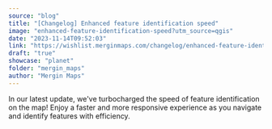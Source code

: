 ```yaml
---
source: "blog"
title: "[Changelog] Enhanced feature identification speed"
image: "enhanced-feature-identification-speed?utm_source=qgis"
date: "2023-11-14T09:52:03"
link: "https://wishlist.merginmaps.com/changelog/enhanced-feature-identification-speed?utm_source=qgis"
draft: "true"
showcase: "planet"
folder: "mergin_maps"
author: "Mergin Maps"
---
```


<p>In our latest update, we've turbocharged the speed of feature identification on the map! Enjoy a faster and more responsive experience as you navigate and identify features with efficiency.</p><p></p>

